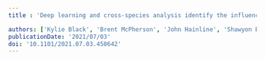 ```yaml
---
title : 'Deep learning and cross-species analysis identify the influences of sex and cannabinoid signaling on cerebellar vermis morphology'

authors: ['Kylie Black', 'Brent McPherson', 'John Hainline', 'Shawyon Baygani', 'Brynna Webb', 'Tristen Mier', 'Amanda Essex', 'Ken Mackie', 'Franco Pestilli', 'Anna Kalinovsky']
publicationDate: '2021/07/03'
doi: '10.1101/2021.07.03.450642'
---
```

